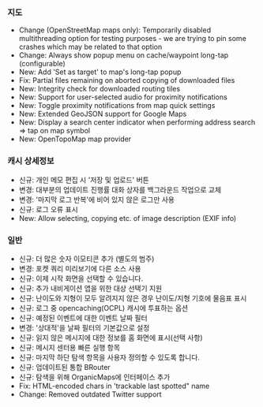 ### 지도
- Change (OpenStreetMap maps only): Temporarily disabled multithreading option for testing purposes - we are trying to pin some crashes which may be related to that option
- Change: Always show popup menu on cache/waypoint long-tap (configurable)
- New: Add 'Set as target' to map's long-tap popup
- Fix: Partial files remaining on aborted copying of downloaded files
- New: Integrity check for downloaded routing tiles
- New: Support for user-selected audio for proximity notifications
- New: Toggle proximity notifications from map quick settings
- New: Extended GeoJSON support for Google Maps
- New: Display a search center indicator when performing address search => tap on map symbol
- New: OpenTopoMap map provider

### 캐시 상세정보
- 신규: 개인 메모 편집 시 '저장 및 업로드' 버튼
- 변경: 대부분의 업데이트 진행률 대화 상자를 백그라운드 작업으로 교체
- 변경: '마지막 로그 반복'에 비어 있지 않은 로그만 사용
- 신규: 로그 오류 표시
- New: Allow selecting, copying etc. of image description (EXIF info)

### 일반
- 신규: 더 많은 숫자 이모티콘 추가 (별도의 범주)
- 변경: 포켓 쿼리 미리보기에 다른 소스 사용
- 신규: 이제 시작 화면을 선택할 수 있습니다.
- 신규: 추가 내비게이션 앱을 위한 대상 선택기 지원
- 신규: 난이도와 지형이 모두 알려지지 않은 경우 난이도/지형 기호에 물음표 표시
- 신규: 로그 중 opencaching(OCPL) 캐시에 투표하는 옵션
- 신규: 예정된 이벤트에 대한 이벤트 날짜 필터
- 변경: '상대적'을 날짜 필터의 기본값으로 설정
- 신규: 읽지 않은 메시지에 대한 정보를 홈 화면에 표시(선택 사항)
- 신규: 메시지 센터용 빠른 실행 항목
- 신규: 마지막 하단 탐색 항목을 사용자 정의할 수 있도록 합니다.
- 신규: 업데이트된 통합 BRouter
- 신규: 탐색을 위해 OrganicMaps에 인터페이스 추가
- Fix: HTML-encoded chars in 'trackable last spotted" name
- Change: Removed outdated Twitter support
